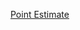 

[Point Estimate](https://colab.research.google.com/drive/1DDG5edu2A6xDJ78-zHiiySWaI3_o7qHC#scrollTo=ua2bXEZHAgyr)
